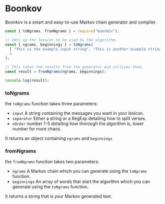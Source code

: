 # Boonkov

Boonkov is a smart and easy-to-use Markov chain generator and compiler.

```js
const { toNgrams, fromNgrams } = require("boonkov");

// Sets up the lexicon to be used by the algorithm.
const { ngrams, beginnings } = toNgrams(
  [ "This is the example input string", "This is another example string" ],
  1
);

// This takes the results from the generator and utilises them.
const result = fromNgrams(ngrams, beginnings);

console.log(result);
```

### toNgrams

the `toNgrams` function takes three parameters:

- `input` A string containing the messages you want in your lexicon.
- `separator` Either a string or a RegExp detailing how to split verses.
- `nOrder` number 1-5 detailing how thorough the algorithm is, lower number for more chaos.

It returns an object containing `ngrams` and `beginnings`

### fromNgrams

the `fromNgrams` function takes two parameters:

- `ngrams` A Markov chain which you can generate using the `toNgrams` function.
- `beginnings` An array of words that start the algorithm which you can generate using the `toNgrams` function.

It returns a string that is your Markov generated text.